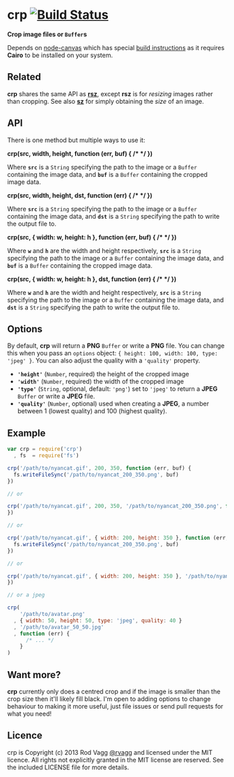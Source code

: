 # crp [![Build Status](https://secure.travis-ci.org/rvagg/node-crp.png)](http://travis-ci.org/rvagg/node-crp)

**Crop image files or `Buffer`s**

Depends on [node-canvas](https://github.com/LearnBoost/node-canvas) which has special [build instructions](https://github.com/LearnBoost/node-canvas/wiki/_pages) as it requires **Cairo** to be installed on your system.

## Related

**crp** shares the same API as **[rsz](https://github.com/rvagg/node-rsz)**, except **rsz** is for *resizing* images rather than cropping. See also **[sz](https://github.com/rvagg/node-sz)** for simply obtaining the *size* of an image.

## API

There is one method but multiple ways to use it:

<b>crp(src, width, height, function (err, buf) { /* */ })</b>

Where <b><code>src</code></b> is a `String` specifying the path to the image or a `Buffer` containing the image data, and <b><code>buf</code></b> is a `Buffer` containing the cropped image data.

<b>crp(src, width, height, dst, function (err) { /* */ })</b>

Where <b><code>src</code></b> is a `String` specifying the path to the image or a `Buffer` containing the image data, and <b><code>dst</code></b> is a `String` specifying the path to write the output file to.

<b>crp(src, { width: w, height: h }, function (err, buf) { /* */ })</b>

Where <b><code>w</code></b> and <b><code>h</code></b> are the width and height respectively, <b><code>src</code></b> is a `String` specifying the path to the image or a `Buffer` containing the image data, and <b><code>buf</code></b> is a `Buffer` containing the cropped image data.

<b>crp(src, { width: w, height: h }, dst, function (err) { /* */ })</b>

Where <b><code>w</code></b> and <b><code>h</code></b> are the width and height respectively, <b><code>src</code></b> is a `String` specifying the path to the image or a `Buffer` containing the image data, and <b><code>dst</code></b> is a `String` specifying the path to write the output file to.

## Options

By default, **crp** will return a **PNG** `Buffer` or write a **PNG** file. You can change this when you pass an `options` object: `{ height: 100, width: 100, type: 'jpeg' }`. You can also adjust the quality with a `'quality'` property.

 * <b><code>'height'</code></b> (`Number`, required) the height of the cropped image
 * <b><code>'width'</code></b> (`Number`, required) the width of the cropped image
 * <b><code>'type'</code></b> (`String`, optional, default: `'png'`) set to `'jpeg'` to return a **JPEG** `Buffer` or write a **JPEG** file.
 * <b><code>'quality'</code></b> (`Number`, optional) used when creating a **JPEG**, a number between 1 (lowest quality) and 100 (highest quality).

## Example

```js
var crp = require('crp')
  , fs  = require('fs')

crp('/path/to/nyancat.gif', 200, 350, function (err, buf) {
  fs.writeFileSync('/path/to/nyancat_200_350.png', buf)
})

// or

crp('/path/to/nyancat.gif', 200, 350, '/path/to/nyancat_200_350.png', function (err) {
})

// or

crp('/path/to/nyancat.gif', { width: 200, height: 350 }, function (err, buf) {
  fs.writeFileSync('/path/to/nyancat_200_350.png', buf)
})

// or

crp('/path/to/nyancat.gif', { width: 200, height: 350 }, '/path/to/nyancat_200_350.png', function (err) {
})

// or a jpeg

crp(
    '/path/to/avatar.png'
  , { width: 50, height: 50, type: 'jpeg', quality: 40 }
  , '/path/to/avatar_50_50.jpg'
  , function (err) {
      /* ... */
    }
)
```

## Want more?

**crp** currently only does a centred crop and if the image is smaller than the crop size then it'll likely fill black. I'm open to adding options to change behaviour to making it more useful, just file issues or send pull requests for what you need!

## Licence

crp is Copyright (c) 2013 Rod Vagg [@rvagg](https://twitter.com/rvagg) and licensed under the MIT licence. All rights not explicitly granted in the MIT license are reserved. See the included LICENSE file for more details.